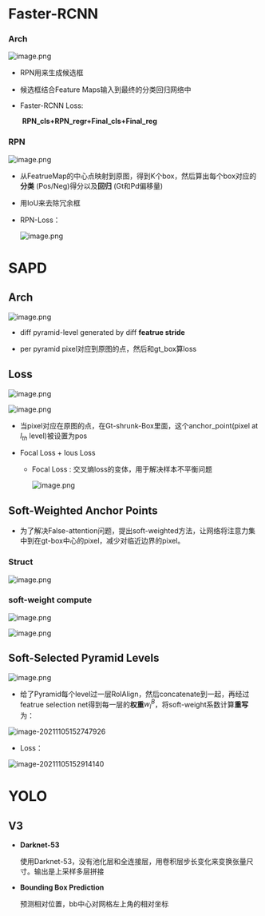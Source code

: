 # Faster-RCNN

### Arch

![image.png](https://i.loli.net/2021/11/05/eHZVn7McS9Jp61U.png)

- RPN用来生成候选框

- 候选框结合Feature Maps输入到最终的分类回归网络中

- Faster-RCNN Loss:

  ​	**RPN_cls+RPN_regr+Final_cls+Final_reg**

### RPN

![image.png](https://i.loli.net/2021/11/05/rhAIbUBlK9FNoQ1.png)

- 从FeatrueMap的中心点映射到原图，得到K个box，然后算出每个box对应的**分类** (Pos/Neg)得分以及**回归** (Gt和Pd偏移量)

- 用IoU来去除冗余框

- RPN-Loss：

  ![image.png](https://i.loli.net/2021/11/05/HS1zDsemdno3qJ7.png)

# SAPD

## Arch

![image.png](https://i.loli.net/2021/11/05/kwfsJerQ2VD1SOi.png)

- diff pyramid-level generated by diff **featrue stride**

- per pyramid pixel对应到原图的点，然后和gt_box算loss

  

## Loss

![image.png](https://i.loli.net/2021/11/05/dyTZnPJxA8Vue9I.png)

![image.png](https://i.loli.net/2021/11/05/yNmnGZMWLtbYP8g.png)

- 当pixel对应在原图的点，在Gt-shrunk-Box里面，这个anchor_point(pixel at $l_{th}$ level)被设置为pos

- Focal Loss + Ious Loss

  - Focal Loss : 交叉熵loss的变体，用于解决样本不平衡问题

    ![image.png](https://i.loli.net/2021/11/05/l1skV9nF3JoatWb.png)

##  Soft-Weighted Anchor Points

- 为了解决False-attention问题，提出soft-weighted方法，让网络将注意力集中到在gt-box中心的pixel，减少对临近边界的pixel。

### Struct

![image.png](https://i.loli.net/2021/11/05/asomGWYCzwxOIVd.png)

###  soft-weight compute

![image.png](https://i.loli.net/2021/11/05/21eScaW34TtMuBE.png)

![image.png](https://i.loli.net/2021/11/05/mnUKhBoHtdrTYsq.png)

## Soft-Selected Pyramid Levels

![image.png](https://i.loli.net/2021/11/05/TUOtq6RvzeAS4ln.png)

- 给了Pyramid每个level过一层RoIAlign，然后concatenate到一起，再经过featrue selection net得到每一层的**权重**$w_l^{B}$，将soft-weight系数计算**重写**为：

  

![image-20211105152747926](C:\Users\sunq1\AppData\Roaming\Typora\typora-user-images\image-20211105152747926.png)

- Loss：

![image-20211105152914140](C:\Users\sunq1\AppData\Roaming\Typora\typora-user-images\image-20211105152914140.png)





# YOLO

## V3

- **Darknet-53**

  使用Darknet-53，没有池化层和全连接层，用卷积层步长变化来变换张量尺寸。输出是上采样多层拼接

- **Bounding Box Prediction**

  预测相对位置，bb中心对网格左上角的相对坐标
